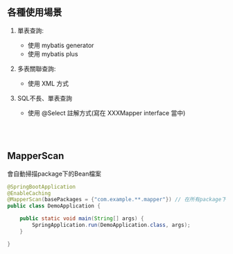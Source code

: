 ## 各種使用場景

1. 單表查詢:

    - 使用 mybatis generator
    - 使用 mybatis plus

2. 多表關聯查詢:

    - 使用 XML 方式

3. SQL不長、單表查詢

    - 使用 @Select 註解方式(寫在 XXXMapper interface 當中)


<br/>

<br/>

## MapperScan
會自動掃描package下的Bean檔案

```java
@SpringBootApplication
@EnableCaching
@MapperScan(basePackages = {"com.example.**.mapper"}) // 在所有package下都可以掃描到
public class DemoApplication {

    public static void main(String[] args) {
        SpringApplication.run(DemoApplication.class, args);
    }

}
```